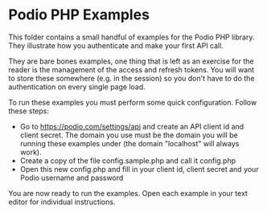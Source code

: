 # Podio PHP Examples
This folder contains a small handful of examples for the Podio PHP library. They illustrate how you authenticate and make your first API call.

They are bare bones examples, one thing that is left as an exercise for the reader is the management of the access and refresh tokens. You will want to store these somewhere (e.g. in the session) so you don't have to do the authentication on every single page load.

To run these examples you must perform some quick configuration. Follow these steps:

* Go to https://podio.com/settings/api and create an API client id and client secret. The domain you use must be the domain you will be running these examples under (the domain "localhost" will always work).
* Create a copy of the file config.sample.php and call it config.php
* Open this new config.php and fill in your client id, client secret and your Podio username and password

You are now ready to run the examples. Open each example in your text editor for individual instructions.
